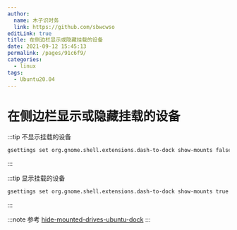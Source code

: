 ```yaml
---
author: 
  name: 木子识时务
  link: https://github.com/sbwcwso
editLink: true
title: 在侧边栏显示或隐藏挂载的设备
date: 2021-09-12 15:45:13
permalink: /pages/91c6f9/
categories: 
  - linux
tags: 
  - Ubuntu20.04
---
```


# 在侧边栏显示或隐藏挂载的设备

:::tip 不显示挂载的设备

```bash
gsettings set org.gnome.shell.extensions.dash-to-dock show-mounts false
```

:::

:::tip 显示挂载的设备

```bash
gsettings set org.gnome.shell.extensions.dash-to-dock show-mounts true
```

:::

:::note 参考
[hide-mounted-drives-ubuntu-dock](https://www.omgubuntu.co.uk/2019/11/hide-mounted-drives-ubuntu-dock)
:::
